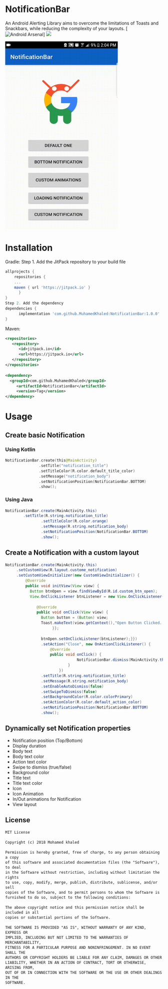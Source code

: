 # NotificationBar
An Android Alerting Library aims to overcome the limitations of Toasts and Snackbars, while reducing the complexity of your layouts.
[![Android Arsenal](https://img.shields.io/badge/Android%20Arsenal-NotificationBar-blue.svg)]  [![](https://jitpack.io/v/MuhamedKhaled/NotificationBar.svg)](https://jitpack.io/#MuhamedKhaled/NotificationBar)


<img src="./Images/app_demo.gif" width="360" height="600">

# Installation
Gradle:
Step 1. Add the JitPack repository to your build file
```groovy
allprojects {
    repositories {
	...
	maven { url 'https://jitpack.io' }
      }
}
Step 2. Add the dependency
dependencies {
      implementation 'com.github.MuhamedKhaled:NotificationBar:1.0.0'
} 
```
Maven:
```xml
<repositories>
   <repository>
      <id>jitpack.io</id>
      <url>https://jitpack.io</url>
   </repository>
</repositories>

<dependency>
  <groupId>com.github.MuhamedKhaled</groupId>
     <artifactId>NotificationBar</artifactId>
     <version>Tag</version>
</dependency>
```
# Usage
## Create basic Notification
### Using Kotlin
```kotlin
NotificationBar.create(this@MainActivity)
               .setTitle("notification_title")
               .setTitleColor(R.color.default_title_color)
               .setMessage("notification_body")
               .setNotificationPosition(NotificationBar.BOTTOM)
               .show();
```
### Using Java
```java
NotificationBar.create(MainActivity.this)
		.setTitle(R.string.notification_title)
                .setTitleColor(R.color.orange)
                .setMessage(R.string.notification_body)
                .setNotificationPosition(NotificationBar.BOTTOM)
                .show();
```
## Create a Notification with a custom layout
```java
NotificationBar.create(MainActivity.this)
     .setCustomView(R.layout.custome_notification)
     .setCustomViewInitializer(new CustomViewInitializer() {
         @Override
         public void initView(View view) {
           Button btnOpen = view.findViewById(R.id.custom_btn_open);
           View.OnClickListener btnListener = new View.OnClickListener() {

              @Override
              public void onClick(View view) {
                Button button = (Button) view;
                Toast.makeText(view.getContext(),"Open Button Clicked...",Toast.LENGTH_SHORT).show();
                     }};

                btnOpen.setOnClickListener(btnListener);}})
                .setAction("Close", new OnActionClickListener() {
                    @Override
                    public void onClick() {
                                NotificationBar.dismiss(MainActivity.this);
                            }
                        })
                .setTitle(R.string.notification_title)
                .setMessage(R.string.notification_body)
                .setEnableAutoDismiss(false)
                .setSwipeToDismiss(false)
                .setBackgroundColor(R.color.colorPrimary)
                .setActionColor(R.color.default_action_color)
                .setNotificationPosition(NotificationBar.BOTTOM)
                .show();
```
## Dynamically set Notification properties
 * Notification position (Top/Bottom)
 * Display duration
 * Body text
 * Body text color
 * Action text color
 * Swipe to dismiss (true/false)
 * Background color
 * Title text
 * Title text color
 * Icon
 * Icon Animation
 * In/Out animations for Notification
 * View layout
## License
```
MIT License

Copyright (c) 2018 Mohamed khaled

Permission is hereby granted, free of charge, to any person obtaining a copy
of this software and associated documentation files (the "Software"), to deal
in the Software without restriction, including without limitation the rights
to use, copy, modify, merge, publish, distribute, sublicense, and/or sell
copies of the Software, and to permit persons to whom the Software is
furnished to do so, subject to the following conditions:

The above copyright notice and this permission notice shall be included in all
copies or substantial portions of the Software.

THE SOFTWARE IS PROVIDED "AS IS", WITHOUT WARRANTY OF ANY KIND, EXPRESS OR
IMPLIED, INCLUDING BUT NOT LIMITED TO THE WARRANTIES OF MERCHANTABILITY,
FITNESS FOR A PARTICULAR PURPOSE AND NONINFRINGEMENT. IN NO EVENT SHALL THE
AUTHORS OR COPYRIGHT HOLDERS BE LIABLE FOR ANY CLAIM, DAMAGES OR OTHER
LIABILITY, WHETHER IN AN ACTION OF CONTRACT, TORT OR OTHERWISE, ARISING FROM,
OUT OF OR IN CONNECTION WITH THE SOFTWARE OR THE USE OR OTHER DEALINGS IN THE
SOFTWARE.
```
